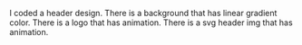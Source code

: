 I coded a header design.
There is a background that has linear gradient color.
There is a logo that has animation.
There is a svg header img that has animation.
